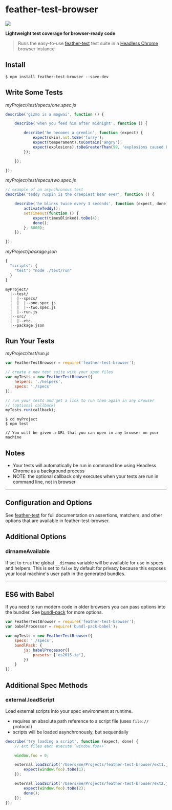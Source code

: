 # feather-test-browser

<img src="https://travis-ci.org/feather-test/feather-test-browser.svg?branch=master"></img>

**Lightweight test coverage for browser-ready code**

> Runs the easy-to-use [feather-test](https://github.com/seebigs/feather-test) test suite in a [Headless Chrome](https://github.com/GoogleChrome/puppeteer) browser instance

## Install
```
$ npm install feather-test-browser --save-dev
```

## Write Some Tests

*myProject/test/specs/one.spec.js*
```js
describe('gizmo is a mogwai', function () {

    describe('when you feed him after midnight', function () {

        describe('he becomes a gremlin', function (expect) {
            expect(skin).not.toBe('furry');
            expect(temperament).toContain('angry');
            expect(explosions).toBeGreaterThan(99, 'explosions caused by gremlins');
        });

    });

});
```

*myProject/test/specs/two.spec.js*
```js
// example of an asynchronous test
describe('teddy ruxpin is the creepiest bear ever', function () {

    describe('he blinks twice every 3 seconds', function (expect, done) {
        activateTeddy();
        setTimeout(function () {
            expect(timesBlinked).toBe(4);
            done();
        }, 6000);
    });

});
```

*myProject/package.json*
```js
{
  "scripts": {
    "test": "node ./test/run"    
  }
}
```

```
myProject/
  |--test/
  |  |--specs/
  |  |  |--one.spec.js
  |  |  |--two.spec.js
  |  |--run.js
  |--src/
  |  |--etc.
  |--package.json
```

## Run Your Tests
*myProject/test/run.js*
```js
var FeatherTestBrowser = require('feather-test-browser');

// create a new test suite with your spec files
var myTests = new FeatherTestBrowser({
    helpers: './helpers',
    specs: './specs'
});

// run your tests and get a link to run them again in any browser
// (optional callback)
myTests.run(callback);
```

```
$ cd myProject
$ npm test

// You will be given a URL that you can open in any browser on your machine
```

## Notes

- Your tests will automatically be run in command line using Headless Chrome as a background process
- NOTE: the optional callback only executes when your tests are run in command line, not in browser

---

## Configuration and Options
See [feather-test](https://github.com/feather-test/feather-test#configuration-options) for full documentation on assertions, matchers, and other options that are available in feather-test-browser.

## Additional Options

### dirnameAvailable

If set to `true` the global `__dirname` variable will be available for use in specs and helpers. This is set to `false` by default for privacy because this exposes your local machine's user path in the generated bundles.

---

## ES6 with Babel
If you need to run modern code in older browsers you can pass options into the bundler. See [bundl-pack](https://github.com/seebigs/bundl-pack) for more options.
```js
var FeatherTestBrowser = require('feather-test-browser');
var babelProcessor = require('bundl-pack-babel');

var myTests = new FeatherTestBrowser({
    specs: './specs',
    bundlPack: {
        js: babelProcessor({
            presets: ['es2015-ie'],
        })
    }
});
```

## Additional Spec Methods

### external.loadScript
Load external scripts into your spec environment at runtime.
- requires an absolute path reference to a script file (uses `file://` protocol)
- scripts will be loaded asynchronously, but sequentially
```js
describe('try loading a script', function (expect, done) {
    // ext files each execute `window.foo++`

    window.foo = 0;

    external.loadScript('/Users/me/Projects/feather-test-browser/ext1.js', function () {
        expect(window.foo).toBe(1);
    });

    external.loadScript('/Users/me/Projects/feather-test-browser/ext2.js', function () {
        expect(window.foo).toBe(2);
        done();
    });
});
```
